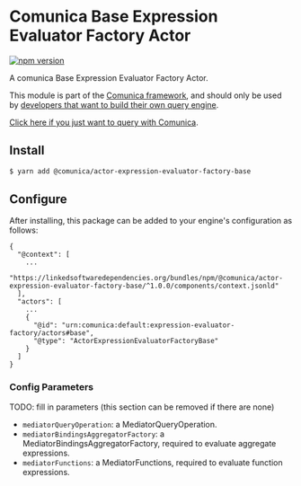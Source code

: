 # Comunica Base Expression Evaluator Factory Actor

[![npm version](https://badge.fury.io/js/%40comunica%2Factor-expression-evaluator-factory-base.svg)](https://www.npmjs.com/package/@comunica/actor-expression-evaluator-factory-base)

A comunica Base Expression Evaluator Factory Actor.

This module is part of the [Comunica framework](https://github.com/comunica/comunica),
and should only be used by [developers that want to build their own query engine](https://comunica.dev/docs/modify/).

[Click here if you just want to query with Comunica](https://comunica.dev/docs/query/).

## Install

```bash
$ yarn add @comunica/actor-expression-evaluator-factory-base
```

## Configure

After installing, this package can be added to your engine's configuration as follows:
```text
{
  "@context": [
    ...
    "https://linkedsoftwaredependencies.org/bundles/npm/@comunica/actor-expression-evaluator-factory-base/^1.0.0/components/context.jsonld"  
  ],
  "actors": [
    ...
    {
      "@id": "urn:comunica:default:expression-evaluator-factory/actors#base",
      "@type": "ActorExpressionEvaluatorFactoryBase"
    }
  ]
}
```

### Config Parameters

TODO: fill in parameters (this section can be removed if there are none)

* `mediatorQueryOperation`: a MediatorQueryOperation.
* `mediatorBindingsAggregatorFactory`: a MediatorBindingsAggregatorFactory, required to evaluate aggregate expressions.
* `mediatorFunctions`: a MediatorFunctions, required to evaluate function expressions.
